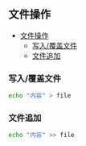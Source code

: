 ## 文件操作

- [文件操作](#文件操作)
  - [写入/覆盖文件](#写入覆盖文件)
  - [文件追加](#文件追加)

### 写入/覆盖文件

```bash
echo "内容" > file
```

### 文件追加

```bash
echo "内容" >> file
```
